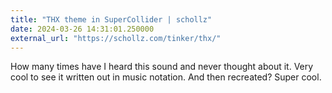 ```yaml
---
title: "THX theme in SuperCollider | schollz"
date: 2024-03-26 14:31:01.250000
external_url: "https://schollz.com/tinker/thx/"
---
```


How many times have I heard this sound and never thought about it. Very cool to see it written out in music notation. And then recreated? Super cool.